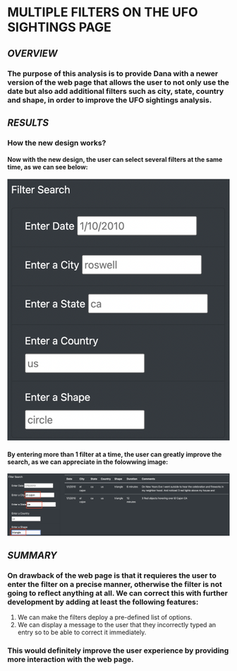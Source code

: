# **MULTIPLE FILTERS ON THE UFO SIGHTINGS PAGE**

## ***OVERVIEW***

### The purpose of this analysis is to provide Dana with a newer version of the web page that allows the user to not only use the date but also add additional filters such as city, state, country and shape, in order to improve the UFO sightings analysis.

## ***RESULTS***

### **How the new design works?**

#### Now with the new design, the user can select several filters at the same time, as we can see below:
![Page Filters](Resources/page_filters.png)
#### By entering more than 1 filter at a time, the user can greatly improve the search, as we can appreciate in the folowwing image:
![Multiple Filters](Resources/multiple_filters.png)

## ***SUMMARY***

### On drawback of the web page is that it requieres the user to enter the filter on a precise manner, otherwise the filter is not going to reflect anything at all. We can correct this with further development by adding at least the following features:
1. We can make the filters deploy a pre-defined list of options.
2. We can display a message to the user that they incorrectly typed an entry so to be able to correct it immediately.

### This would definitely improve the user experience by providing more interaction with the web page.
